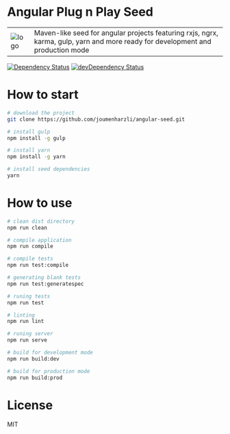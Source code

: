 # Angular Plug n Play Seed
<table style="border:0px">
  <tr>
    <td><img src='http://www.hostingpics.net/thumbs/80/51/80/mini_805180logoplug.png' alt='logo'></td>
    <td>Maven-like seed for angular projects featuring rxjs, ngrx, karma, gulp, yarn and more ready for development and production mode</td>
  </tr>
</table>

[![Dependency Status](https://david-dm.org/joumenharzli/angular-seed.svg)](https://david-dm.org/joumenharzli/angular-seed)
[![devDependency Status](https://david-dm.org/joumenharzli/angular-seed/dev-status.svg)](https://david-dm.org/joumenharzli/angular-seed#info=devDependencies)

# How to start

```bash
# download the project
git clone https://github.com/joumenharzli/angular-seed.git

# install gulp
npm install -g gulp

# install yarn
npm install -g yarn

# install seed dependencies
yarn
```

# How to use

```bash
# clean dist directory
npm run clean

# compile application
npm run compile

# compile tests
npm run test:compile

# generating blank tests
npm run test:generatespec

# runing tests
npm run test

# linting
npm run lint

# runing server
npm run serve

# build for development mode
npm run build:dev

# build for production mode
npm run build:prod
```

# License
MIT
